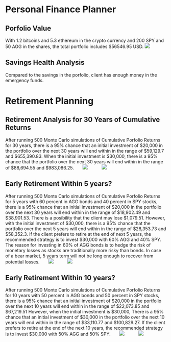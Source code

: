 # Personal Finance Planner
## Porfolio Value
With 1.2 bitcoins and 5.3 ethereum in the crypto currency and 200 SPY and 50 AGG in the shares, the total portfolio includes $56546.95 USD. 
![](https://github.com/danalain/Financial_Planning_Monte_Carlo/blob/main/pie.png)
## Savings Health Analysis
Compared to the savings in the porfolio, client has enough money in the emergency funds.
# Retirement Planning
## Retirement Analysis for 30 Years of Cumulative Returns
After running 500 Monte Carlo simulations of Cumulative Porfolio Returns for 30 years, there is a 95% chance that an initial investment of $20,000 in the portfolio over the next 30 years will end within in the range of $59,129.7 and $655,390.83. When the initial investment is $30,000, there is a 95% chance that the portfolio over the next 30 years will end within in the range of $88,694.55 and $983,086.25.
&nbsp;&nbsp;&nbsp;&nbsp;&nbsp;&nbsp;![](https://github.com/danalain/Financial_Planning_Monte_Carlo/blob/main/500_simulations.png)
&nbsp;&nbsp;&nbsp;&nbsp;&nbsp;&nbsp;&nbsp;&nbsp;&nbsp;&nbsp;![](https://github.com/danalain/Financial_Planning_Monte_Carlo/blob/main/dist.png)
## Early Retirement Within 5 years?
After running 500 Monte Carlo simulations of Cumulative Porfolio Returns for 5 years with 60 percent in AGG bonds and 40 percent in SPY stocks, there is a 95% chance that an initial investment of $20,000 in the portfolio over the next 30 years will end within in the range of $18,902.49 and $38,901.53. There is a posibility that the client may lose $1,079.51. However, with the initial investment of $30,000, there is a 95% chance that the portfolio over the next 5 years will end within in the range of $28,353.73 and $58,352.3. If the client prefers to retire at the end of next 5 years, the recommended strategy is to invest $30,000 with 60% AGG and 40% SPY. The reason for investing in 60% of AGG bonds is to hedge the risk of monetary losses as stocks are traditionally more risky than bonds. In case of a bear market, 5 years term will not be long enough to recover from potential losses. 
&nbsp;&nbsp;&nbsp;&nbsp;&nbsp;&nbsp;![](https://github.com/danalain/Financial_Planning_Monte_Carlo/blob/main/5_years_simulation.png)
&nbsp;&nbsp;&nbsp;&nbsp;&nbsp;&nbsp;&nbsp;&nbsp;&nbsp;&nbsp;![](https://github.com/danalain/Financial_Planning_Monte_Carlo/blob/main/10_years_dist.png)
## Early Retirement Within 10 years?
After running 500 Monte Carlo simulations of Cumulative Porfolio Returns for 10 years with 50 percent in AGG bonds and 50 percent in SPY stocks, there is a 95% chance that an initial investment of $20,000 in the portfolio over the next 10 years will end within in the range of $22,073.85 and $67,219.51  However, when the initial investment is $30,000, There is a 95% chance that an initial investment of $30,000 in the portfolio over the next 10 years will end within in the range of $33,110.77 and $100,829.27. If the client prefers to retire at the end of the next 10 years, the recommended strategy is to invest $30,000 with 50% AGG and 50% SPY. 
&nbsp;&nbsp;&nbsp;&nbsp;&nbsp;&nbsp;![](https://github.com/danalain/Financial_Planning_Monte_Carlo/blob/main/10_years_simulation.png)
&nbsp;&nbsp;&nbsp;&nbsp;&nbsp;&nbsp;&nbsp;&nbsp;&nbsp;&nbsp;![](https://github.com/danalain/Financial_Planning_Monte_Carlo/blob/main/10_years_dist.png)